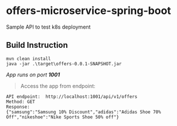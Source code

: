 # offers-microservice-spring-boot
Sample API to test k8s deployment

## Build Instruction
```
mvn clean install
java -jar .\target\offers-0.0.1-SNAPSHOT.jar
```
*App runs on port **1001***


> Access the app from endpoint:

```
API endpoint:  http://localhost:1001/api/v1/offers
Method: GET
Response:
{"samsung":"Samsung 10% Discount","adidas":"Adidas Shoe 70% Off","nikeshoe":"Nike Sports Shoe 50% off"}
```
##
